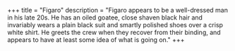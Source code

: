 +++
title = "Figaro"
description = "Figaro appears to be a well-dressed man in his late 20s. He has an oiled goatee, close shaven black hair and invariably wears a plain black suit and smartly polished shoes over a crisp white shirt. He greets the crew when they recover from their binding, and appears to have at least some idea of what is going on."
+++
